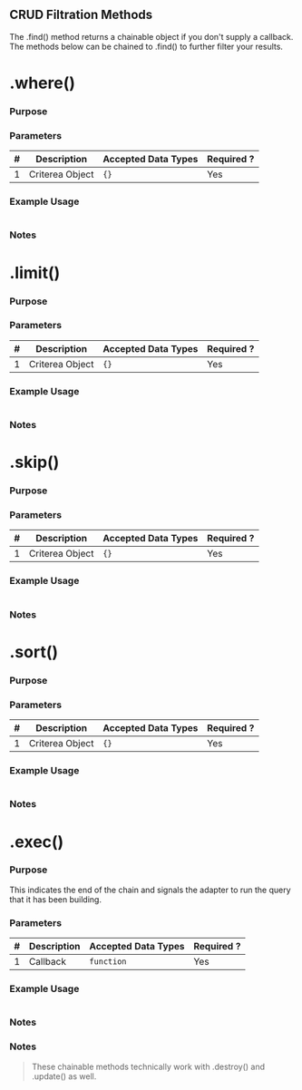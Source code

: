 CRUD Filtration Methods
-----------------------
The .find() method returns a chainable object if you don't supply a callback.  The methods below can be chained to .find() to further filter your results.




# .where()
### Purpose

### Parameters
| # |     Description     | Accepted Data Types | Required ? |
|---|---------------------|---------------------|------------|
| 1 |  Criterea Object    |      `{}`           | Yes	       |


### Example Usage

```javascript 

```
### Notes
>

# .limit()
### Purpose

### Parameters
| # |     Description     | Accepted Data Types | Required ? |
|---|---------------------|---------------------|------------|
| 1 |  Criterea Object    |      `{}`           | Yes	       |

### Example Usage

```javascript 

```
### Notes
>

# .skip()
### Purpose

### Parameters
| # |     Description     | Accepted Data Types | Required ? |
|---|---------------------|---------------------|------------|
| 1 |  Criterea Object    |      `{}`           | Yes	       |

### Example Usage

```javascript 

```
### Notes
>

# .sort()
### Purpose

### Parameters
| # |     Description     | Accepted Data Types | Required ? |
|---|---------------------|---------------------|------------|
| 1 |  Criterea Object    |      `{}`           | Yes	       |

### Example Usage

```javascript 

```
### Notes
>


# .exec()
### Purpose
This indicates the end of the chain and signals the adapter to run the query that it has been building. 

### Parameters

| # |     Description     | Accepted Data Types | Required ? |
|---|---------------------|---------------------|------------|
| 1 |  Callback           |      `function`     | Yes	       |

### Example Usage

```javascript 

```
### Notes
>



### Notes
> These chainable methods technically work with .destroy() and .update() as well.
